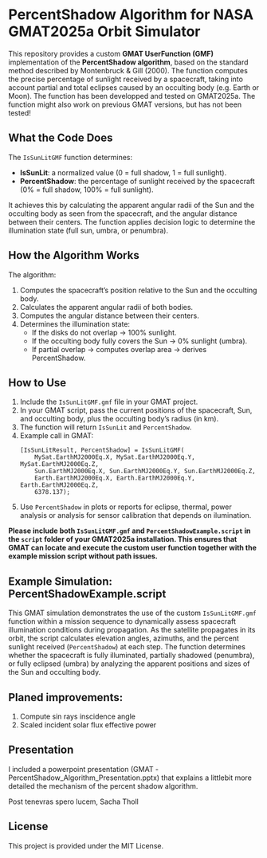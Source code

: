 # PercentShadow Algorithm for NASA GMAT2025a Orbit Simulator

This repository provides a custom **GMAT UserFunction (GMF)** implementation of the **PercentShadow algorithm**, based on the standard method described by Montenbruck & Gill (2000). The function computes the precise percentage of sunlight received by a spacecraft, taking into account partial and total eclipses caused by an occulting body (e.g. Earth or Moon). The function has been developped and tested on GMAT2025a. The function might also work on previous GMAT versions, but has not been tested!

## What the Code Does

The `IsSunLitGMF` function determines:
- **IsSunLit**: a normalized value (0 = full shadow, 1 = full sunlight).
- **PercentShadow**: the percentage of sunlight received by the spacecraft (0% = full shadow, 100% = full sunlight).

It achieves this by calculating the apparent angular radii of the Sun and the occulting body as seen from the spacecraft, and the angular distance between their centers. The function applies decision logic to determine the illumination state (full sun, umbra, or penumbra).

## How the Algorithm Works

The algorithm:
1. Computes the spacecraft’s position relative to the Sun and the occulting body.
2. Calculates the apparent angular radii of both bodies.
3. Computes the angular distance between their centers.
4. Determines the illumination state:
   - If the disks do not overlap → 100% sunlight.
   - If the occulting body fully covers the Sun → 0% sunlight (umbra).
   - If partial overlap → computes overlap area → derives PercentShadow.

## How to Use

1. Include the `IsSunLitGMF.gmf` file in your GMAT project.
2. In your GMAT script, pass the current positions of the spacecraft, Sun, and occulting body, plus the occulting body’s radius (in km).
3. The function will return `IsSunLit` and `PercentShadow`.
4. Example call in GMAT:
   ```
   [IsSunLitResult, PercentShadow] = IsSunLitGMF(
       MySat.EarthMJ2000Eq.X, MySat.EarthMJ2000Eq.Y, MySat.EarthMJ2000Eq.Z,
       Sun.EarthMJ2000Eq.X, Sun.EarthMJ2000Eq.Y, Sun.EarthMJ2000Eq.Z,
       Earth.EarthMJ2000Eq.X, Earth.EarthMJ2000Eq.Y, Earth.EarthMJ2000Eq.Z,
       6378.137);
   ```
5. Use `PercentShadow` in plots or reports for eclipse, thermal, power analysis or analysis for sensor calibration that depends on ilumination.

**Please include both `IsSunLitGMF.gmf` and `PercentShadowExample.script` in the `script` folder of your GMAT2025a installation. This ensures that GMAT can locate and execute the custom user function together with the example mission script without path issues.**

## Example Simulation: PercentShadowExample.script 

This GMAT simulation demonstrates the use of the custom `IsSunLitGMF.gmf` function within a mission sequence to dynamically assess spacecraft illumination conditions during propagation. As the satellite propagates in its orbit, the script calculates elevation angles, azimuths, and the percent sunlight received (`PercentShadow`) at each step. The function determines whether the spacecraft is fully illuminated, partially shadowed (penumbra), or fully eclipsed (umbra) by analyzing the apparent positions and sizes of the Sun and occulting body.


## Planed improvements:

1. Compute sin rays inscidence angle
2. Scaled incident solar flux effective power


## Presentation

I included a powerpoint presentation (GMAT -PercentShadow_Algorithm_Presentation.pptx) that explains a littlebit more detailed the mechanism of the percent shadow algorithm.

   
Post tenevras spero lucem,
Sacha Tholl



## License

This project is provided under the MIT License.
